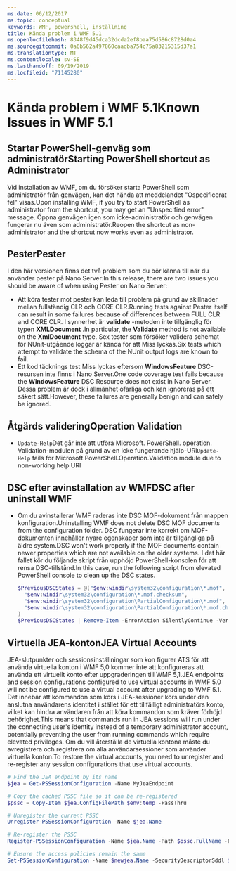 ```yaml
---
ms.date: 06/12/2017
ms.topic: conceptual
keywords: WMF, powershell, inställning
title: Kända problem i WMF 5.1
ms.openlocfilehash: 8348f9d45dca32dcda2ef8baa75d586c8728d0a4
ms.sourcegitcommit: 0a6b562a497860caadba754c75a83215315d37a1
ms.translationtype: MT
ms.contentlocale: sv-SE
ms.lasthandoff: 09/19/2019
ms.locfileid: "71145280"
---
```

# <a name="known-issues-in-wmf-51"></a><span data-ttu-id="27e6a-103">Kända problem i WMF 5.1</span><span class="sxs-lookup"><span data-stu-id="27e6a-103">Known Issues in WMF 5.1</span></span>

## <a name="starting-powershell-shortcut-as-administrator"></a><span data-ttu-id="27e6a-104">Startar PowerShell-genväg som administratör</span><span class="sxs-lookup"><span data-stu-id="27e6a-104">Starting PowerShell shortcut as Administrator</span></span>

<span data-ttu-id="27e6a-105">Vid installation av WMF, om du försöker starta PowerShell som administratör från genvägen, kan det hända att meddelandet "Ospecificerat fel" visas.</span><span class="sxs-lookup"><span data-stu-id="27e6a-105">Upon installing WMF, if you try to start PowerShell as administrator from the shortcut, you may get an "Unspecified error" message.</span></span> <span data-ttu-id="27e6a-106">Öppna genvägen igen som icke-administratör och genvägen fungerar nu även som administratör.</span><span class="sxs-lookup"><span data-stu-id="27e6a-106">Reopen the shortcut as non-administrator and the shortcut now works even as administrator.</span></span>

## <a name="pester"></a><span data-ttu-id="27e6a-107">Pester</span><span class="sxs-lookup"><span data-stu-id="27e6a-107">Pester</span></span>

<span data-ttu-id="27e6a-108">I den här versionen finns det två problem som du bör känna till när du använder pester på Nano Server:</span><span class="sxs-lookup"><span data-stu-id="27e6a-108">In this release, there are two issues you should be aware of when using Pester on Nano Server:</span></span>

- <span data-ttu-id="27e6a-109">Att köra tester mot pester kan leda till problem på grund av skillnader mellan fullständig CLR och CORE CLR.</span><span class="sxs-lookup"><span data-stu-id="27e6a-109">Running tests against Pester itself can result in some failures because of differences between FULL CLR and CORE CLR.</span></span> <span data-ttu-id="27e6a-110">I synnerhet är **validate** -metoden inte tillgänglig för typen **XMLDocument** .</span><span class="sxs-lookup"><span data-stu-id="27e6a-110">In particular, the **Validate** method is not available on the **XmlDocument** type.</span></span> <span data-ttu-id="27e6a-111">Sex tester som försöker validera schemat för NUnit-utgående loggar är kända för att Miss lyckas.</span><span class="sxs-lookup"><span data-stu-id="27e6a-111">Six tests which attempt to validate the schema of the NUnit output logs are known to fail.</span></span>
- <span data-ttu-id="27e6a-112">Ett kod täcknings test Miss lyckas eftersom **WindowsFeature** DSC-resursen inte finns i Nano Server.</span><span class="sxs-lookup"><span data-stu-id="27e6a-112">One code coverage test fails because the **WindowsFeature** DSC Resource does not exist in Nano Server.</span></span> <span data-ttu-id="27e6a-113">Dessa problem är dock i allmänhet ofarliga och kan ignoreras på ett säkert sätt.</span><span class="sxs-lookup"><span data-stu-id="27e6a-113">However, these failures are generally benign and can safely be ignored.</span></span>

## <a name="operation-validation"></a><span data-ttu-id="27e6a-114">Åtgärds validering</span><span class="sxs-lookup"><span data-stu-id="27e6a-114">Operation Validation</span></span>

- <span data-ttu-id="27e6a-115">`Update-Help`Det går inte att utföra Microsoft. PowerShell. operation. Validation-modulen på grund av en icke fungerande hjälp-URI</span><span class="sxs-lookup"><span data-stu-id="27e6a-115">`Update-Help` fails for Microsoft.PowerShell.Operation.Validation module due to non-working help URI</span></span>

## <a name="dsc-after-uninstall-wmf"></a><span data-ttu-id="27e6a-116">DSC efter avinstallation av WMF</span><span class="sxs-lookup"><span data-stu-id="27e6a-116">DSC after uninstall WMF</span></span>

- <span data-ttu-id="27e6a-117">Om du avinstallerar WMF raderas inte DSC MOF-dokument från mappen konfiguration.</span><span class="sxs-lookup"><span data-stu-id="27e6a-117">Uninstalling WMF does not delete DSC MOF documents from the configuration folder.</span></span> <span data-ttu-id="27e6a-118">DSC fungerar inte korrekt om MOF-dokumenten innehåller nyare egenskaper som inte är tillgängliga på äldre system.</span><span class="sxs-lookup"><span data-stu-id="27e6a-118">DSC won't work properly if the MOF documents contain newer properties which are not available on the older systems.</span></span> <span data-ttu-id="27e6a-119">I det här fallet kör du följande skript från upphöjd PowerShell-konsolen för att rensa DSC-tillstånd.</span><span class="sxs-lookup"><span data-stu-id="27e6a-119">In this case, run the following script from elevated PowerShell console to clean up the DSC states.</span></span>

  ```powershell
  $PreviousDSCStates = @("$env:windir\system32\configuration\*.mof",
    "$env:windir\system32\configuration\*.mof.checksum",
    "$env:windir\system32\configuration\PartialConfiguration\*.mof",
    "$env:windir\system32\configuration\PartialConfiguration\*.mof.checksum"
  )
  $PreviousDSCStates | Remove-Item -ErrorAction SilentlyContinue -Verbose
  ```

## <a name="jea-virtual-accounts"></a><span data-ttu-id="27e6a-120">Virtuella JEA-konton</span><span class="sxs-lookup"><span data-stu-id="27e6a-120">JEA Virtual Accounts</span></span>

<span data-ttu-id="27e6a-121">JEA-slutpunkter och sessionsinställningar som kon figurer ATS för att använda virtuella konton i WMF 5,0 kommer inte att konfigureras att använda ett virtuellt konto efter uppgraderingen till WMF 5,1.</span><span class="sxs-lookup"><span data-stu-id="27e6a-121">JEA endpoints and session configurations configured to use virtual accounts in WMF 5.0 will not be configured to use a virtual account after upgrading to WMF 5.1.</span></span> <span data-ttu-id="27e6a-122">Det innebär att kommandon som körs i JEA-sessioner körs under den anslutna användarens identitet i stället för ett tillfälligt administratörs konto, vilket kan hindra användaren från att köra kommandon som kräver förhöjd behörighet.</span><span class="sxs-lookup"><span data-stu-id="27e6a-122">This means that commands run in JEA sessions will run under the connecting user's identity instead of a temporary administrator account, potentially preventing the user from running commands which require elevated privileges.</span></span> <span data-ttu-id="27e6a-123">Om du vill återställa de virtuella kontona måste du avregistrera och registrera om alla användarsessioner som använder virtuella konton.</span><span class="sxs-lookup"><span data-stu-id="27e6a-123">To restore the virtual accounts, you need to unregister and re-register any session configurations that use virtual accounts.</span></span>

```powershell
# Find the JEA endpoint by its name
$jea = Get-PSSessionConfiguration -Name MyJeaEndpoint

# Copy the cached PSSC file so it can be re-registered
$pssc = Copy-Item $jea.ConfigFilePath $env:temp -PassThru

# Unregister the current PSSC
Unregister-PSSessionConfiguration -Name $jea.Name

# Re-register the PSSC
Register-PSSessionConfiguration -Name $jea.Name -Path $pssc.FullName -Force

# Ensure the access policies remain the same
Set-PSSessionConfiguration -Name $newjea.Name -SecurityDescriptorSddl $jea.SecurityDescriptorSddl
```
